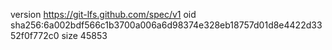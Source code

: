 version https://git-lfs.github.com/spec/v1
oid sha256:6a002bdf566c1b3700a006a6d98374e328eb18757d01d8e4422d3352f0f772c0
size 45853

